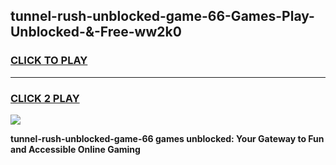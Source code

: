 
## tunnel-rush-unblocked-game-66-Games-Play-Unblocked-&-Free-ww2k0
<h3>
<a href="https://premium76.site?title=tunnel-rush-unblocked-game-66&ref=24A">CLICK TO PLAY</a></h3>
<hr>

<h3>
<a href="https://premium76.site?title=tunnel-rush-unblocked-game-66&ref=24A">CLICK 2 PLAY</a>
  
</h3>

<a href="https://premium76.site?title=tunnel-rush-unblocked-game-66&ref=24A"><img src="https://clearcache.store/games.png"></a>


**tunnel-rush-unblocked-game-66 games unblocked: Your Gateway to Fun and Accessible Online Gaming**
